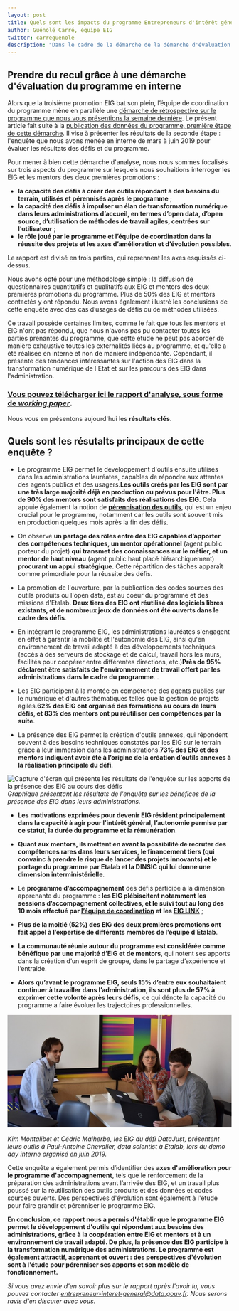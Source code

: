 ```yaml
---
layout: post
title: Quels sont les impacts du programme Entrepreneurs d'intérêt général ? Présentation du rapport d'enquête des promotions 1 & 2
author: Guénolé Carré, équipe EIG
twitter: carreguenole
description: "Dans le cadre de la démarche de la démarche d'évaluation du programme, nous vous présentons les résultats de l'enquête menée auprès des entrepreneurs d'intérêt général (EIG) et des mentors des deux premières promotions."
---
```

## Prendre du recul grâce à une démarche d'évaluation du programme en interne

Alors que la troisième promotion EIG bat son plein, l’équipe de coordination du programme mène en parallèle une [démarche de rétrospective sur le programme que nous vous présentions la semaine dernière](https://entrepreneur-interet-general.etalab.gouv.fr/blog/2019/06/12/demarche-mesure-impact-eig.html). Le présent article fait suite à la [publication des données du programme, première étape de cette démarche](https://entrepreneur-interet-general.etalab.gouv.fr/blog/2019/05/09/chiffres-eig). Il vise à présenter les résultats de la seconde étape : l'enquête que nous avons menée en interne de mars à juin 2019 pour évaluer les résultats des défis et du programme.

Pour mener à bien cette démarche d'analyse, nous nous sommes focalisés sur trois aspects du programme sur lesquels nous souhaitions interroger les EIG et les mentors des deux premières promotions : 
- **la capacité des défis à créer des outils répondant à des besoins du terrain, utilisés et pérennisés après le programme** ;
- **la capacité des défis à impulser un élan de transformation numérique dans leurs administrations d’accueil, en termes d’open data, d’open source, d’utilisation de méthodes de travail agiles, centrées sur l’utilisateur** ;
- **le rôle joué par le programme et l’équipe de coordination dans la réussite des projets et les axes d’amélioration et d’évolution possibles**.

Le rapport est divisé en trois parties, qui reprennent les axes esquissés ci-dessus.

Nous avons opté pour une méthodologe simple : la diffusion de questionnaires quantitatifs et qualitatifs aux EIG et mentors des deux premières promotions du programme. Plus de 50% des EIG et mentors contactés y ont répondu. Nous avons également illustré les conclusions de cette enquête avec des cas d’usages de défis ou de méthodes utilisées.

Ce travail possède certaines limites, comme le fait que tous les mentors et EIG n'ont pas répondu, que nous n'avons pas pu contacter toutes les parties prenantes du programme, que cette étude ne peut pas aborder de manière exhaustive toutes les externalités liées au programme, et qu'elle a été réalisée en interne et non de manière indépendante. Cependant, il présente des tendances intéressantes sur l'action des EIG dans la transformation numérique de l'Etat et sur les parcours des EIG dans l'administration.

### **[Vous pouvez télécharger ici le rapport d'analyse, sous forme de *working paper*](https://entrepreneur-interet-general.etalab.gouv.fr/docs/ProgrammeEIG-Rapport_devaluation-WorkingPaper.pdf)**.

Nous vous en présentons aujourd'hui les **résultats clés**.

## Quels sont les résutalts principaux de cette enquête ? 
 
* Le programme EIG permet le développement d'outils ensuite utilisés dans les administrations lauréates, capables de répondre aux attentes des agents publics et des usagers.**Les outils créés par les EIG sont par une très large majorité déjà en production ou prévus pour l'être. Plus de 90% des mentors sont satisfaits des réalisations des EIG**.  Cela appuie également la notion de [**pérennisation des outils**](https://entrepreneur-interet-general.etalab.gouv.fr/blog/2019/05/20/session-perennisation-defis-eig-3.html), qui est un enjeu crucial pour le programme, notamment car les outils sont souvent mis en production quelques mois après la fin des défis.

* On observe **un partage des rôles entre des EIG capables d’apporter des compétences techniques, un mentor opérationnel** (agent public porteur du projet) **qui transmet des connaissances sur le métier, et un mentor de haut niveau** (agent public haut placé hiérarchiquement) **procurant un appui stratégique**. Cette répartition des tâches apparaît comme primordiale pour la réussite des défis. 

* La promotion de l'ouverture, par la publication des codes sources des outils produits ou l'open data, est au coeur du programme et des missions d'Etalab. **Deux tiers des EIG ont réutilisé des logiciels libres existants, et de nombreux jeux de données ont été ouverts dans le cadre des défis**. 

* En intégrant le programme EIG, les administrations lauréates s'engagent en effet à garantir la mobilité et l'autonomie des EIG, ainsi qu'en environnement de travail adapté à des développements techniques (accès à des serveurs de stockage et de calcul, travail hors les murs, facilités pour coopérer entre différentes directions, etc.)**Près de 95% déclarent être satisfaits de l'environnement de travail offert par les administrations dans le cadre du programme**. . 

* Les EIG participent à la montée en compétence des agents publics sur le numérique et d'autres thématiques telles que la gestion de projets agiles.**62% des EIG ont organisé des formations au cours de leurs défis, et 83% des mentors ont pu réutiliser ces compétences par la suite**. 

* La présence des EIG permet la création d'outils annexes, qui répondent souvent à des besoins techniques constatés par les EIG sur le terrain grâce à leur immersion dans les administrations.**73% des EIG et des mentors indiquent avoir été à l’origine de la création d’outils annexes à la réalisation principale du défi**. 

![Capture d'écran qui présente les résultats de l'enquête sur les apports de la présence des EIG au cours des défis](https://entrepreneur-interet-general.etalab.gouv.fr/img/blog/illustration-graphe-rapport-evaluation.png)_Graphique présentant les résultats de l'enquête sur les bénéfices de la présence des EIG dans leurs administrations._

* **Les motivations exprimées pour devenir EIG résident principalement dans la capacité à agir pour l’intérêt général, l’autonomie permise par ce statut, la durée du programme et la rémunération**.

* **Quant aux mentors, ils mettent en avant la possibilité de recruter des compétences rares dans leurs services, le financement tiers (qui convainc à prendre le risque de lancer des projets innovants) et le portage du programme par Etalab et la DINSIC qui lui donne une dimension interministérielle**. 

* Le **programme d’accompagnement** des défis participe à la dimension apprenante du programme : **les EIG plébiscitent notamment les sessions d’accompagnement collectives, et le suivi tout au long des 10 mois effectué par [l’équipe de coordination](https://entrepreneur-interet-general.etalab.gouv.fr/accompagnement.html) et les [EIG LINK](https://entrepreneur-interet-general.etalab.gouv.fr/defis/2019/eiglink.html)** ; 

* **Plus de la moitié (52%) des EIG des deux premières promotions ont fait appel à l’expertise de différents membres de l’équipe d’Etalab**.

* **La communauté réunie autour du programme est considérée comme bénéfique par une majorité d’EIG et de mentors**, qui notent ses apports dans la création d’un esprit de groupe, dans le partage d’expérience et l’entraide.

* **Alors qu’avant le programme EIG, seuls 15% d’entre eux souhaitaient continuer à travailler dans l’administration, ils sont plus de 57% à exprimer cette volonté après leurs défis**, ce qui dénote la capacité du programme a faire évoluer les trajectoires professionnelles.

![Deux hommes et une femme sont assis autour d'une table avec deux ordinateurs. Ils discutent et échangent.](/img/blog/datajust-pac.jpg)

_Kim Montalibet et Cédric Malherbe, les EIG du défi DataJust, présentent leurs outils à Paul-Antoine Chevalier, data scientist à Etalab, lors du demo day interne organisé en juin 2019._

Cette enquête a également permis d’identifier des **axes d'amélioration pour le programme d'accompagnement**, tels que le renforcement de la préparation des administrations avant l’arrivée des EIG, et un travail plus poussé sur la réutilisation des outils produits et des données et codes sources ouverts. Des perspectives d'évolution sont également à l'étude pour faire grandir et pérenniser le programme EIG. 

**En conclusion, ce rapport nous a permis d'établir que le programme EIG permet le développement d'outils qui répondent aux besoins des administrations, grâce à la coopération entre EIG et mentors et à un environnement de travail adapté. De plus, la présence des EIG participe à la transformation numérique des administrations. Le programme est également attractif, apprenant et ouvert : des perspectives d'évolution sont à l'étude pour pérenniser ses apports et son modèle de fonctionnement.**

_Si vous avez envie d'en savoir plus sur le rapport après l'avoir lu, vous pouvez contacter entrepreneur-interet-general@data.gouv.fr. Nous serons ravis d'en discuter avec vous._
